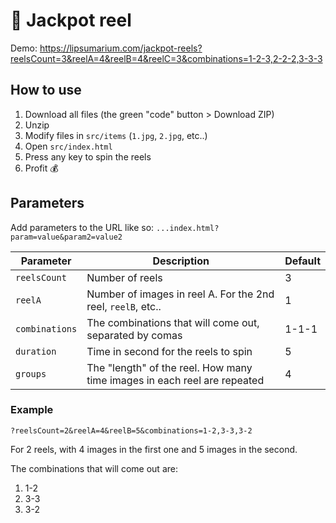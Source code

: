 # 🎰 Jackpot reel

Demo: https://lipsumarium.com/jackpot-reels?reelsCount=3&reelA=4&reelB=4&reelC=3&combinations=1-2-3,2-2-2,3-3-3

## How to use

1. Download all files (the green "code" button > Download ZIP)
2. Unzip
3. Modify files in `src/items` (`1.jpg`, `2.jpg`, etc..)
4. Open `src/index.html`
5. Press any key to spin the reels
6. Profit 💰

## Parameters

Add parameters to the URL like so: `...index.html?param=value&param2=value2`

| Parameter      | Description                                                              | Default |
| -------------- | ------------------------------------------------------------------------ | ------- |
| `reelsCount`   | Number of reels                                                          | 3       |
| `reelA`        | Number of images in reel A. For the 2nd reel, `reelB`, etc..             | 1       |
| `combinations` | The combinations that will come out, separated by comas                  | 1-1-1   |
| `duration`     | Time in second for the reels to spin                                     | 5       |
| `groups`       | The "length" of the reel. How many time images in each reel are repeated | 4       |

### Example

```
?reelsCount=2&reelA=4&reelB=5&combinations=1-2,3-3,3-2
```

For 2 reels, with 4 images in the first one and 5 images in the second.

The combinations that will come out are:

1. 1-2
2. 3-3
3. 3-2
